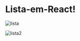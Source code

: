 # Lista-em-React!

![lista](https://github.com/DabiLiam/Lista-em-React/assets/130109019/7ef3fa0e-36d1-4ebf-bf86-148e42ed7c88)

![lista2](https://github.com/DabiLiam/Lista-em-React/assets/130109019/feae5968-723d-4e87-b93f-5ce9216a1486)

